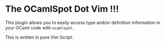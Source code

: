 The OCamlSpot Dot Vim !!!
========================================

This plugin allows you to easily access type and/or definition information in
your OCaml code with `ocamlspot`.

This is written in pure Vim Script.

